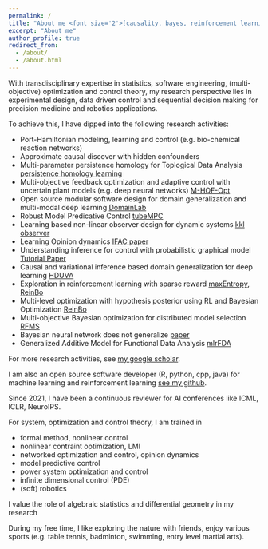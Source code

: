 ```yaml
---
permalink: /
title: "About me <font size='2'>[causality, bayes, reinforcement learning, optimization and control]<font>"
excerpt: "About me"
author_profile: true
redirect_from: 
  - /about/
  - /about.html
---
```


With transdisciplinary expertise in statistics, software engineering, (multi-objective) optimization and control theory, my research perspective lies in experimental design, data driven control and sequential decision making for precision medicine and robotics applications. 
  
To achieve this, I have dipped into the following research activities:

- Port-Hamiltonian modeling, learning and control (e.g. bio-chemical reaction networks)
- Approximate causal discover with hidden confounders
- Multi-parameter persistence homology for Toplogical Data Analysis [persistence homology learning](https://github.com/smilesun/multi_parameter_persistence_homology_path_learning)
- Multi-objective feedback optimization and adaptive control with uncertain plant models (e.g. deep neural networks) [M-HOF-Opt](https://arxiv.org/pdf/2403.13728.pdf)
- Open source modular software design for domain generalization and multi-modal deep learning [DomainLab](https://github.com/marrlab/DomainLab)
- Robust Model Predicative Control [tubeMPC](https://github.com/smilesun/tube_mpc)
- Learning based non-linear observer design for dynamic systems [kkl observer](https://arxiv.org/pdf/2210.01476.pdf)
- Learning Opinion dynamics [IFAC paper](https://people.kth.se/~kallej/papers/network_ifac23xing.pdf)
- Understanding inference for control with probabilistic graphical model [Tutorial Paper](https://ieeexplore.ieee.org/document/9003114)
- Causal and variational inference based domain generalization for deep learning [HDUVA](https://arxiv.org/pdf/2101.09436.pdf)
- Exploration in reinforcement learning with sparse reward [maxEntropy](http://proceedings.mlr.press/v97/zhao19d/zhao19d.pdf), [ReinBo](https://link.springer.com/chapter/10.1007/978-3-030-43823-4_7)
- Multi-level optimization with hypothesis posterior using RL and Bayesian Optimization [ReinBo](https://link.springer.com/chapter/10.1007/978-3-030-43823-4_7)
- Multi-objective Bayesian optimization for distributed model selection [RFMS](https://link.springer.com/chapter/10.1007/978-3-030-29516-5_48)
- Bayesian neural network does not generalize [paper](https://arxiv.org/pdf/1906.02972.pdf)
- Generalized Additive Model for Functional Data Analysis [mlrFDA](https://arxiv.org/pdf/1911.07511.pdf)

For more research activities, see [my google scholar](https://scholar.google.de/citations?user=FnWKUqYAAAAJ&hl=en).

I am also an open source software developer (R, python, cpp, java) for machine learning and reinforcement learning [see my github](https://github.com/smilesun).
 
Since 2021, I have been a continuous reviewer for AI conferences like ICML, ICLR, NeuroIPS.

For system, optimization and control theory, I am trained in 
  - formal method, nonlinear control
  - nonlinear contraint optimization, LMI
  - networked optimization and control, opinion dynamics
  - model predictive control
  - power system optimization and control
  - infinite dimensional control (PDE)
  - (soft) robotics
  
I value the role of algebraic statistics and differential geometry in my research 

During my free time, I like exploring the nature with friends, enjoy various sports (e.g. table tennis, badminton, swimming, entry level martial arts).
